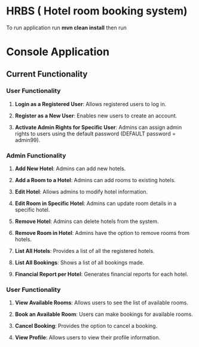 # HRBS ( Hotel room booking system)
To run application run **mvn clean install** then run 

# Console Application

## Current Functionality

### User Functionality

1. **Login as a Registered User**: Allows registered users to log in.

2. **Register as a New User**: Enables new users to create an account.

3. **Activate Admin Rights for Specific User**: Admins can assign admin rights to users using the default password (DEFAULT password = admin99).

### Admin Functionality

1. **Add New Hotel**: Admins can add new hotels.

2. **Add a Room to a Hotel**: Admins can add rooms to existing hotels.

3. **Edit Hotel**: Allows admins to modify hotel information.

4. **Edit Room in Specific Hotel**: Admins can update room details in a specific hotel.

5. **Remove Hotel**: Admins can delete hotels from the system.

6. **Remove Room in Hotel**: Admins have the option to remove rooms from hotels.

7. **List All Hotels**: Provides a list of all the registered hotels.

8. **List All Bookings**: Shows a list of all bookings made.

9. **Financial Report per Hotel**: Generates financial reports for each hotel.

### User Functionality

1. **View Available Rooms**: Allows users to see the list of available rooms.

2. **Book an Available Room**: Users can make bookings for available rooms.

3. **Cancel Booking**: Provides the option to cancel a booking.

4. **View Profile**: Allows users to view their profile information.
